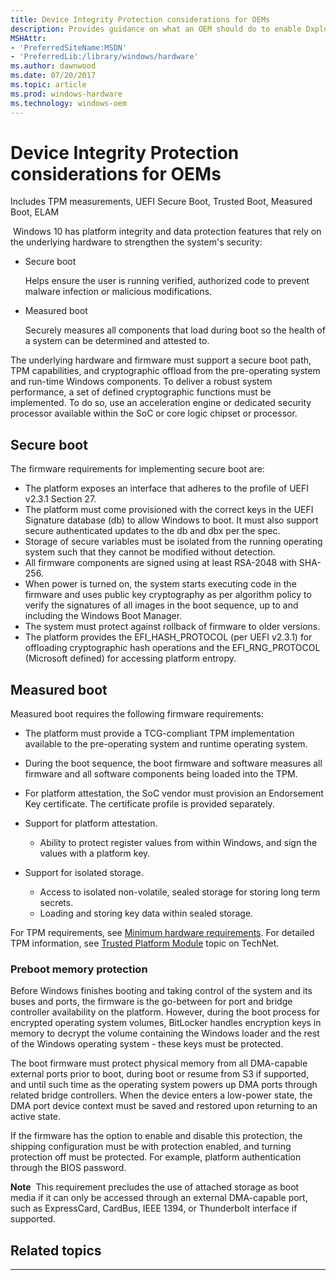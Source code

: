 ```yaml
---
title: Device Integrity Protection considerations for OEMs
description: Provides guidance on what an OEM should do to enable Dxploit Guard
MSHAttr:
- 'PreferredSiteName:MSDN'
- 'PreferredLib:/library/windows/hardware'
ms.author: dawnwood
ms.date: 07/20/2017
ms.topic: article
ms.prod: windows-hardware
ms.technology: windows-oem
---
```


# Device Integrity Protection considerations for OEMs

Includes TPM measurements, UEFI Secure Boot, Trusted Boot, Measured Boot, ELAM

 Windows 10 has platform integrity and data protection features that rely on the underlying hardware to strengthen the system's security:

-   Secure boot

    Helps ensure the user is running verified, authorized code to prevent malware infection or malicious modifications.

-   Measured boot

    Securely measures all components that load during boot so the health of a system can be determined and attested to.

The underlying hardware and firmware must support a secure boot path, TPM capabilities, and cryptographic offload from the pre-operating system and run-time Windows components. To deliver a robust system performance, a set of defined cryptographic functions must be implemented. To do so, use an acceleration engine or dedicated security processor available within the SoC or core logic chipset or processor.

## Secure boot


The firmware requirements for implementing secure boot are:

-   The platform exposes an interface that adheres to the profile of UEFI v2.3.1 Section 27.
-   The platform must come provisioned with the correct keys in the UEFI Signature database (db) to allow Windows to boot. It must also support secure authenticated updates to the db and dbx per the spec.
-   Storage of secure variables must be isolated from the running operating system such that they cannot be modified without detection.
-   All firmware components are signed using at least RSA-2048 with SHA-256.
-   When power is turned on, the system starts executing code in the firmware and uses public key cryptography as per algorithm policy to verify the signatures of all images in the boot sequence, up to and including the Windows Boot Manager.
-   The system must protect against rollback of firmware to older versions.
-   The platform provides the EFI\_HASH\_PROTOCOL (per UEFI v2.3.1) for offloading cryptographic hash operations and the EFI\_RNG\_PROTOCOL (Microsoft defined) for accessing platform entropy.

## Measured boot


Measured boot requires the following firmware requirements:

-   The platform must provide a TCG-compliant TPM implementation available to the pre-operating system and runtime operating system.
-   During the boot sequence, the boot firmware and software measures all firmware and all software components being loaded into the TPM.
-   For platform attestation, the SoC vendor must provision an Endorsement Key certificate. The certificate profile is provided separately.
-   Support for platform attestation.

    -   Ability to protect register values from within Windows, and sign the values with a platform key.
-   Support for isolated storage.

    -   Access to isolated non-volatile, sealed storage for storing long term secrets.
    -   Loading and storing key data within sealed storage.

For TPM requirements, see [Minimum hardware requirements](../minimum/minimum-hardware-requirements-overview.md). For detailed TPM information, see [Trusted Platform Module](http://go.microsoft.com/fwlink/?LinkId=624832) topic on TechNet.



### Preboot memory protection

Before Windows finishes booting and taking control of the system and its buses and ports, the firmware is the go-between for port and bridge controller availability on the platform. However, during the boot process for encrypted operating system volumes, BitLocker handles encryption keys in memory to decrypt the volume containing the Windows loader and the rest of the Windows operating system - these keys must be protected.

The boot firmware must protect physical memory from all DMA-capable external ports prior to boot, during boot or resume from S3 if supported, and until such time as the operating system powers up DMA ports through related bridge controllers. When the device enters a low-power state, the DMA port device context must be saved and restored upon returning to an active state.

If the firmware has the option to enable and disable this protection, the shipping configuration must be with protection enabled, and turning protection off must be protected. For example, platform authentication through the BIOS password.

**Note**  This requirement precludes the use of attached storage as boot media if it can only be accessed through an external DMA-capable port, such as ExpressCard, CardBus, IEEE 1394, or Thunderbolt interface if supported.


## Related topics


****